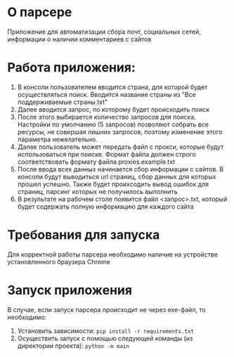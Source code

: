 # О парсере
Приложение для автоматизации сбора почт, социальных сетей, информации о наличии комментариев с сайтов

# Работа приложения:
1. В консоли пользователем вводится страна, для которой будет осуществляться поиск. Вводится название страны из "Все поддерживаемые страны.txt"
2. Далее вводится запрос, по которому будет происходить поиск
3. После этого выбирается количество запросов для поиска. Настройки по умолчанию (5 запросов) позволяют собрать все ресурсы, не совершая лишних запросов, поэтому изменение этого параметра нежелательно.
4. Далее пользователь может передать файл с прокси, которые будут использоваться при поиске. Формат файла должен строго соответствовать формату файла proxies.example.txt
5. После ввода всех данных начинается сбор информации с сайтов. В консоли будут выводиться url страниц, сбор данных для которых прошел успешно. Также будет проихсодить вывод ошибок для страниц, парсинг которых не получилось выполнить
6. В результате на рабочем столе появится файл <запрос>.txt, который будет содержать полную информацию для каждого сайта

# Требования для запуска
Для корректной работы парсера необходимо наличие на устройстве установленного браузера Chrome

# Запуск приложения
В случае, если запуск парсера происходит не через exe-файл, то необходимо:
1. Установить зависимости:
```pip install -r requirements.txt```
2. Осуществить запуск с помощью следующей команды (из директории проекта):
```python -m main```
